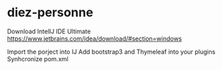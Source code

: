 # diez-personne

Download IntelIJ IDE Ultimate https://www.jetbrains.com/idea/download/#section=windows

Import the porject into IJ 
Add bootstrap3 and Thymeleaf into your plugins 
Synhcronize pom.xml
